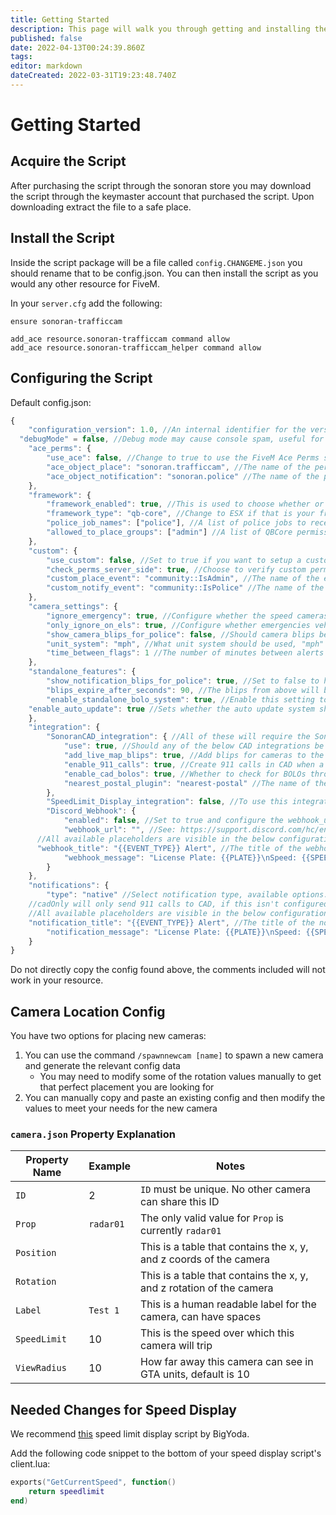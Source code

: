 ```yaml
---
title: Getting Started
description: This page will walk you through getting and installing the script.
published: false
date: 2022-04-13T00:24:39.860Z
tags: 
editor: markdown
dateCreated: 2022-03-31T19:23:48.740Z
---
```


# Getting Started
## Acquire the Script
After purchasing the script through the sonoran store you may download the script through the keymaster account that purchased the script. Upon downloading extract the file to a safe place.

## Install the Script
Inside the script package will be a file called `config.CHANGEME.json` you should rename that to be config.json. You can then install the script as you would any other resource for FiveM.

In your `server.cfg` add the following:
```
ensure sonoran-trafficcam

add_ace resource.sonoran-trafficcam command allow
add_ace resource.sonoran-trafficcam_helper command allow
```

## Configuring the Script
Default config.json:
```js
{
	"configuration_version": 1.0, //An internal identifier for the version number
  "debugMode" = false, //Debug mode may cause console spam, useful for debugging issues
	"ace_perms": {
		"use_ace": false, //Change to true to use the FiveM Ace Perms system
		"ace_object_place": "sonoran.trafficcam", //The name of the permission to place new traffic cameras
		"ace_object_notification": "sonoran.police" //The name of the permission to receive notifications and to manage the BOLO system
	},
	"framework": {
		"framework_enabled": true, //This is used to choose whether or not to use a framework such as ESX or qb-core
		"framework_type": "qb-core", //Change to ESX if that is your framework
		"police_job_names": ["police"], //A list of police jobs to receive notifications and manage the BOLO system
		"allowed_to_place_groups": ["admin"] //A list of QBCore permission groups allowed to add new cameras
	},
	"custom": {
		"use_custom": false, //Set to true if you want to setup a custom permission syste
		"check_perms_server_side": true, //Choose to verify custom perms on the server or client (server is recommended for security)
		"custom_place_event": "community::IsAdmin", //The name of the event that should be triggered when checking if someone can place new cameras
		"custom_notify_event": "community::IsPolice" //The name of the event that should be triggered when checking if someone should receive notifications
	},
	"camera_settings": {
		"ignore_emergency": true, //Configure whether the speed cameras should ignore emergency vehicles
		"only_ignore_on_els": true, //Configure whether emergencies vehicles should only be ignored if they are running lights (only works if above value is set to true)
		"show_camera_blips_for_police": false, //Should camera blips be shown on officer's in-game maps
		"unit_system": "mph", //What unit system should be used, "mph" and "kph" are the only valid option
		"time_between_flags": 1 //The number of minutes between alerts about a single vehicle at a location, this will be overridden if the vehicle is seen by a different camera before this time has passed.
	},
	"standalone_features": {
		"show_notification_blips_for_police": true, //Set to false to hide deteted vehicles map blips for officers in game
		"blips_expire_after_seconds": 90, //The blips from above will be deleted after this number of seconds
		"enable_standalone_bolo_system": true, //Enable this setting to use the built in BOLO system through `/addplate` and `/delplate` (NOTE: this setting must be set to false to use the SonoranCAD BOLOs below)
    "enable_auto_update": true //Sets whether the auto update system should be used. Automatic version checks will always be performed.
	},
	"integration": {
		"SonoranCAD_integration": { //All of these will require the SonoranCAD Framework to be installed
			"use": true, //Should any of the below CAD integrations be used?
			"add_live_map_blips": true, //Add blips for cameras to the livemap on the CAD
			"enable_911_calls": true, //Create 911 calls in CAD when a vehicle with a BOLO or that was speeding was detected
			"enable_cad_bolos": true, //Whether to check for BOLOs through the SonoranCAD
			"nearest_postal_plugin": "nearest-postal" //The name of the nearest-postal script you use, if you don't use one you can ignore this and it won't be used
		},
		"SpeedLimit_Display_integration": false, //To use this integration you will have to modify your SpeedLimitDisplay script as is described in the following section
		"Discord_Webhook": {
			"enabled": false, //Set to true and configure the webhook_url field below to use the Discord Webhook Feature
			"webhook_url": "", //See: https://support.discord.com/hc/en-us/articles/228383668-Intro-to-Webhooks
      //All available placeholders are visible in the below configurations.
      "webhook_title": "{{EVENT_TYPE}} Alert", //The title of the webhook embed
			"webhook_message": "License Plate: {{PLATE}}\nSpeed: {{SPEED}} {{SPEED_UNIT}}\nCamera: {{CAMERA_NAME}}" //The message that the webhook displays
		}
	},
	"notifications": {
		"type": "native" //Select notification type, available options: native, pNotify, okokNotify, cadOnly
    //cadOnly will only send 911 calls to CAD, if this isn't configured you can also use that to disable notifications entirely.
    //All available placeholders are visible in the below configurations.
    "notification_title": "{{EVENT_TYPE}} Alert", //The title of the notification for methods that support it
		"notification_message": "License Plate: {{PLATE}}\nSpeed: {{SPEED}} {{SPEED_UNIT}}\nCamera: {{CAMERA_NAME}}" //The message text of the notification
	}
}
```
Do not directly copy the config found above, the comments included will not work in your resource.

## Camera Location Config
You have two options for placing new cameras:
1. You can use the command `/spawnnewcam [name]` to spawn a new camera and generate the relevant config data
	- You may need to modify some of the rotation values manually to get that perfect placement you are looking for
2. You can manually copy and paste an existing config and then modify the values to meet your needs for the new camera
### `camera.json` Property Explanation
| Property Name | Example   | Notes                                                                |
|---------------|-----------|----------------------------------------------------------------------|
| `ID`          | 2         | `ID` must be unique. No other camera can share this ID               |
| `Prop`        | `radar01` | The only valid value for `Prop` is currently `radar01`               |
| `Position`    |           | This is a table that contains the x, y, and z coords of the camera   |
| `Rotation`    | 				  | This is a table that contains the x, y, and z rotation of the camera |
| `Label`       | `Test 1`  | This is a human readable label for the camera, can have spaces       |
| `SpeedLimit`  | 10        | This is the speed over which this camera will trip                   |
| `ViewRadius`  | 10        | How far away this camera can see in GTA units, default is 10         |

## Needed Changes for Speed Display
We recommend [this](https://forum.cfx.re/t/release-posted-speedlimit/180949) speed limit display script by BigYoda.

Add the following code snippet to the bottom of your speed display script's client.lua:
```lua
exports("GetCurrentSpeed", function()
    return speedlimit
end)
```